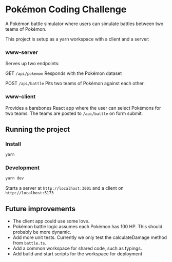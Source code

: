 # Pokémon Coding Challenge 

A Pokémon battle simulator where users can simulate battles between two teams of Pokémon.

This project is setup as a yarn workspace with a client and a server:

### www-server

Serves up two endpoints:

GET `/api/pokemon`
Responds with the Pokémon dataset

POST `/api/battle`
Pits two teams of Pokémon against each other.

### www-client

Provides a barebones React app where the user can select Pokémons for two teams. The teams are posted to `/api/battle` on form submit.

## Running the project

### Install

```bash
yarn
```

### Development

```bash
yarn dev
```

Starts a server at `http://localhost:3001` and a client on `http://localhost:5173`

## Future improvements

* The client app could use some love. 
* Pokémon battle logic assumes each Pokémon has 100 HP. This should probably be more dynamic.
* Add more unit tests. Currently we only test the calculateDamage method from `battle.ts`. 
* Add a common workspace for shared code, such as typings.
* Add build and start scripts for the workspace for deployment 
